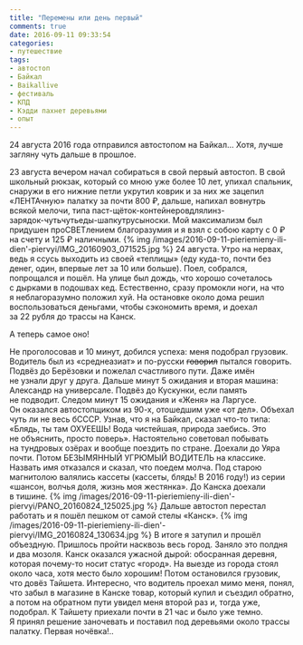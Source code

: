 ```yaml
---
title: "Перемены или день первый"
comments: true
date: 2016-09-11 09:33:54
categories:
- путешествие
tags:
- автостоп
- Байкал
- Baikallive
- фестиваль
- КПД
- Кэдди пахнет деревьями
- опыт
---
```

24 августа 2016 года отправился автостопом на&nbsp;Байкал&hellip; Хотя, лучше загляну чуть дальше в&nbsp;прошлое.

23 августа вечером начал собираться в&nbsp;свой первый автостоп. В&nbsp;свой школьный рюкзак, который со&nbsp;мною уже более 10 лет, упихал спальник, снаружи в&nbsp;его нижние петли укрутил коврик и&nbsp;за&nbsp;них&nbsp;же зацепил &laquo;ЛЕНТАчную&raquo; палатку за&nbsp;почти 800 &#8381;, дальше, напихал вовнутрь всякой мелочи, типа паст-щёток-контейнеровдлялинз-<nobr>зарядок-чутьчутьеды-шапкутрусыноски</nobr>. Мой максимализм был придушен проСВЕТлением благоразумия и&nbsp;я&nbsp;взял с&nbsp;собою карту с&nbsp;0 &#8381; на&nbsp;счету и&nbsp;125 &#8381; наличными.
{% img /images/2016-09-11-pieriemieny-ili-dien'-piervyi/IMG_20160903_071525.jpg %}
24 августа. Утро на&nbsp;нервах, ведь я&nbsp;ссусь выходить из&nbsp;своей &laquo;теплицы&raquo; (еду <nobr>куда-то</nobr>, почти без денег, один, впервые лет за&nbsp;10 или больше). Поел, собрался, попрощался и&nbsp;пошёл. На&nbsp;улице был дождь, что хорошо сочеталось с&nbsp;дырками в&nbsp;подошвах кед. Естественно, сразу промокли ноги, на&nbsp;что я&nbsp;неблагоразумно положил хуй. На&nbsp;остановке около дома решил воспользоваться деньгами, чтобы сэкономить время, и&nbsp;доехал за&nbsp;22&nbsp;рубля до&nbsp;трассы на&nbsp;Канск.

А&nbsp;теперь самое оно!

Не&nbsp;проголосовав и&nbsp;10&nbsp;минут, добился успеха: меня подобрал грузовик. Водитель был из&nbsp;&laquo;среднеазиат&raquo; и&nbsp;<nobr>по-русски</nobr> <del>говорил</del> пытался говорить. Подвёз до&nbsp;Берёзовки и&nbsp;пожелал счастливого пути. Даже имён не&nbsp;узнали&nbsp;друг у&nbsp;друга. Дальше минут 5 ожидания и&nbsp;вторая машина: Александр на&nbsp;универсале. Подвёз до&nbsp;Кускунки, если память не&nbsp;подводит. Следом минут 15 ожидания и&nbsp;&laquo;Женя&raquo; на&nbsp;Ларгусе. Он&nbsp;оказался автостопщиком из&nbsp;<nobr>90-х</nobr>, отошедшим уже &laquo;от&nbsp;дел&raquo;. Объехал чуть&nbsp;ли не&nbsp;весь бСССР. Узнав, что я&nbsp;на&nbsp;Байкал, сказал <nobr>что-то</nobr> типа: &laquo;Блядь, ты&nbsp;там ОХУЕЕШЬ! Вода чистейшая, природа заебись. Это не&nbsp;объяснить, просто поверь&raquo;. Настоятельно советовал побывать на&nbsp;тундровых озёрах и&nbsp;вообще поездить по&nbsp;стране. Доехали до&nbsp;Уяра почти. Потом БЕЗЫМЯННЫЙ УГРЮМЫЙ ВОДИТЕЛЬ на&nbsp;классике. Назвать имя отказался и&nbsp;сказал, что поедем молча. Под старою магнитолою валялись кассеты (кассеты, блядь! В&nbsp;2016 году!) из&nbsp;серии &laquo;шансон, волчья доля, жизнь моя жестянка&raquo;. До&nbsp;Канска доехали в&nbsp;тишине.
{% img /images/2016-09-11-pieriemieny-ili-dien'-piervyi/PANO_20160824_125025.jpg %}
Дальше автостоп перестал работать и&nbsp;я&nbsp;пошёл пешком от&nbsp;самой стелы &laquo;Канск&raquo;.
{% img /images/2016-09-11-pieriemieny-ili-dien'-piervyi/IMG_20160824_130634.jpg %}
В&nbsp;итоге я&nbsp;затупил и&nbsp;прошёл объездную. Пришлось пройти насквозь весь город. Заняло это полдня и&nbsp;два мозоля. Канск оказался ужасной дырой: обосранная деревня, которая <nobr>почему-то</nobr> носит статус &laquo;город&raquo;. На&nbsp;выезде из&nbsp;города стоял около часа, хотя место было хорошим! Потом остановился грузовик, что довёз Тайшета. Интересно, что водитель проехал мимо меня, понял, что забыл в&nbsp;магазине в&nbsp;Канске товар, который купил и&nbsp;съездил обратно, а&nbsp;потом на&nbsp;обратном пути увидел меня второй раз и, тогда уже, подобрал. К&nbsp;Тайшету приехали почти в&nbsp;21 час и&nbsp;было уже темно. Я&nbsp;принял решение заночевать и&nbsp;поставил под деревьями около трассы палатку. Первая ночёвка!..